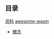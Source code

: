 ## 目录
[资料](https://github.com/chai2010/awesome-wasm-zh)
[awesome-wasm](https://github.com/mbasso/awesome-wasm)

- [概念](1概念.md)